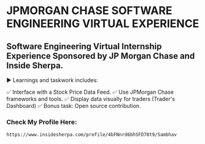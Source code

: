 # JPMORGAN CHASE SOFTWARE ENGINEERING VIRTUAL EXPERIENCE

## Software Engineering Virtual Internship Experience Sponsored by JP Morgan Chase and Inside Sherpa.

▶️ Learnings and taskwork includes:

✅ Interface with a Stock Price Data Feed.
✅ Use JPMorgan Chase frameworks and tools.
✅ Display data visually for traders (Trader's Dashboard)
✅ Bonus task: Open source contribution.

### Check My Profile Here:
    
    https://www.insidesherpa.com/profile/4bFNnrd6bhSFD78t9/Sambhav

